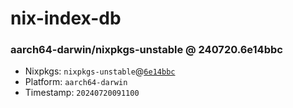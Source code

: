 # nix-index-db
### aarch64-darwin/nixpkgs-unstable @ 240720.6e14bbc
- Nixpkgs: `nixpkgs-unstable`@[`6e14bbc`](https://github.com/NixOS/nixpkgs/commit/6e14bbce7bea6c4efd7adfa88a40dac750d80100)
- Platform: `aarch64-darwin`
- Timestamp: `20240720091100`
